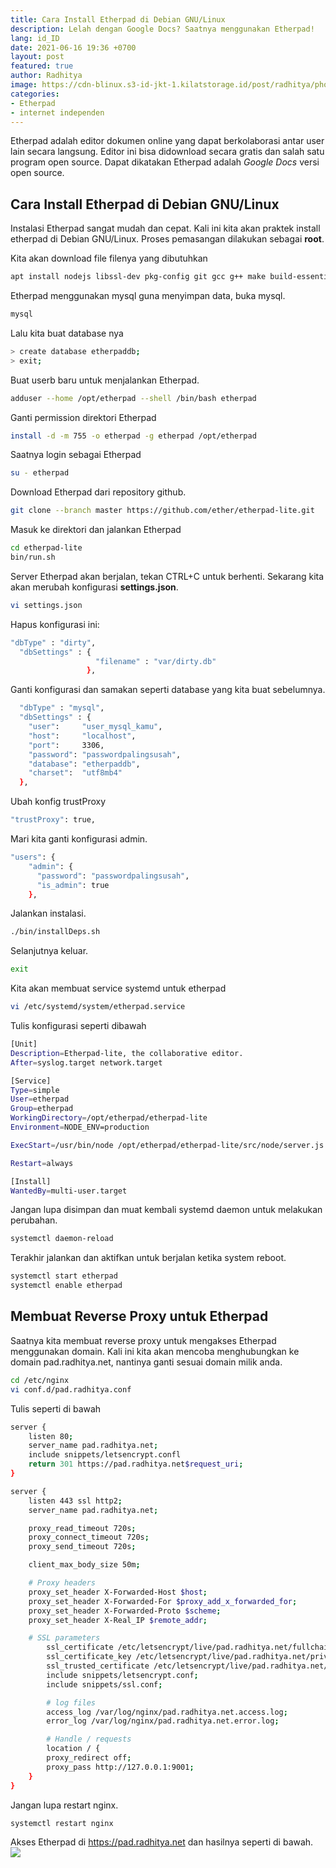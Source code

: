```yaml
---
title: Cara Install Etherpad di Debian GNU/Linux
description: Lelah dengan Google Docs? Saatnya menggunakan Etherpad!
lang: id_ID
date: 2021-06-16 19:36 +0700
layout: post
featured: true
author: Radhitya
image: https://cdn-blinux.s3-id-jkt-1.kilatstorage.id/post/radhitya/photo_2021-06-16_19-48-59.jpg
categories: 
- Etherpad
- internet independen
---
```


Etherpad adalah editor dokumen online yang dapat berkolaborasi antar user lain secara langsung. Editor ini bisa didownload secara gratis dan salah satu program open source. Dapat dikatakan Etherpad adalah *Google Docs* versi open source.

## Cara Install Etherpad di Debian GNU/Linux
Instalasi Etherpad sangat mudah dan cepat. Kali ini kita akan praktek install etherpad di Debian GNU/Linux. Proses pemasangan dilakukan sebagai **root**.

Kita akan download file filenya yang dibutuhkan
```bash
apt install nodejs libssl-dev pkg-config git gcc g++ make build-essential gnupg2 -y
```
Etherpad menggunakan mysql guna menyimpan data, buka mysql.
```bash
mysql
```
Lalu kita buat database nya
```bash
> create database etherpaddb;
> exit;
```
Buat userb baru untuk menjalankan Etherpad.
```bash
adduser --home /opt/etherpad --shell /bin/bash etherpad
```
Ganti permission direktori Etherpad
```bash
install -d -m 755 -o etherpad -g etherpad /opt/etherpad
```
Saatnya login sebagai Etherpad
```bash
su - etherpad
```
Download Etherpad dari repository github.
```bash
git clone --branch master https://github.com/ether/etherpad-lite.git
```
Masuk ke direktori dan jalankan Etherpad
```bash
cd etherpad-lite
bin/run.sh
```
Server Etherpad akan berjalan, tekan CTRL+C untuk berhenti. Sekarang kita akan merubah konfigurasi **settings.json**.
```bash
vi settings.json
```
Hapus konfigurasi ini:
```bash
"dbType" : "dirty",
  "dbSettings" : {
                   "filename" : "var/dirty.db"
                 },
```
Ganti konfigurasi dan samakan seperti database yang kita buat sebelumnya.
```bash
  "dbType" : "mysql",
  "dbSettings" : {
    "user":     "user_mysql_kamu",
    "host":     "localhost",
    "port":     3306,
    "password": "passwordpalingsusah",
    "database": "etherpaddb",
    "charset":  "utf8mb4"
  },
```
Ubah konfig trustProxy
```bash
"trustProxy": true,
```
Mari kita ganti konfigurasi admin.
```bash
"users": {
    "admin": {
      "password": "passwordpalingsusah",
      "is_admin": true
    },
```
Jalankan instalasi.
```bash
./bin/installDeps.sh
```
Selanjutnya keluar.
```bash
exit
```
Kita akan membuat service systemd untuk etherpad
```bash
vi /etc/systemd/system/etherpad.service
```
Tulis konfigurasi seperti dibawah
```bash
[Unit]
Description=Etherpad-lite, the collaborative editor.
After=syslog.target network.target

[Service]
Type=simple
User=etherpad
Group=etherpad
WorkingDirectory=/opt/etherpad/etherpad-lite
Environment=NODE_ENV=production

ExecStart=/usr/bin/node /opt/etherpad/etherpad-lite/src/node/server.js

Restart=always

[Install]
WantedBy=multi-user.target
```
Jangan lupa disimpan dan muat kembali systemd daemon untuk melakukan perubahan.
```bash
systemctl daemon-reload
```
Terakhir jalankan dan aktifkan untuk berjalan ketika system reboot.
```bash
systemctl start etherpad
systemctl enable etherpad
```
## Membuat Reverse Proxy untuk Etherpad
Saatnya kita membuat reverse proxy untuk mengakses Etherpad menggunakan domain. Kali ini kita akan mencoba menghubungkan ke domain pad.radhitya.net, nantinya ganti sesuai domain milik anda.
```bash
cd /etc/nginx
vi conf.d/pad.radhitya.conf
```
Tulis seperti di bawah
```bash
server {
	listen 80;
	server_name pad.radhitya.net;
	include snippets/letsencrypt.confl
	return 301 https://pad.radhitya.net$request_uri;
}

server {
	listen 443 ssl http2;
	server_name pad.radhitya.net;

	proxy_read_timeout 720s;
	proxy_connect_timeout 720s;
	proxy_send_timeout 720s;

	client_max_body_size 50m;

	# Proxy headers
	proxy_set_header X-Forwarded-Host $host;
	proxy_set_header X-Forwarded-For $proxy_add_x_forwarded_for;
	proxy_set_header X-Forwarded-Proto $scheme;
	proxy_set_header X-Real_IP $remote_addr;

	# SSL parameters
    	ssl_certificate /etc/letsencrypt/live/pad.radhitya.net/fullchain.pem;
    	ssl_certificate_key /etc/letsencrypt/live/pad.radhitya.net/privkey.pem;
    	ssl_trusted_certificate /etc/letsencrypt/live/pad.radhitya.net/chain.pem;
    	include snippets/letsencrypt.conf;
    	include snippets/ssl.conf;

    	# log files
    	access_log /var/log/nginx/pad.radhitya.net.access.log;
    	error_log /var/log/nginx/pad.radhitya.net.error.log;

    	# Handle / requests
    	location / {
       	proxy_redirect off;
       	proxy_pass http://127.0.0.1:9001;
    }
}
```
Jangan lupa restart nginx. 
```bash
systemctl restart nginx
```

Akses Etherpad di https://pad.radhitya.net dan hasilnya seperti di bawah.
![](https://cdn-blinux.s3-id-jkt-1.kilatstorage.id/post/radhitya/photo_2021-06-16_19-33-29.jpg)
